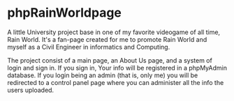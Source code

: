 # phpRainWorldpage
A little University project base in one of my favorite videogame of all time, Rain World. It's a fan-page created for me to promote Rain World and myself as a Civil Engineer in informatics and Computing.

The project consist of a main page, an About Us page, and a system of login and sign in.
If you sign in, Your info will be registered in a phpMyAdmin database.
If you login being an admin (that is, only me) you will be redirected to a control panel page where you can administer all the info the users uploaded.
